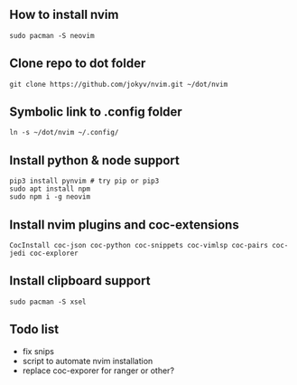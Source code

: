 ## How to install nvim

```
sudo pacman -S neovim
```
## Clone repo to dot folder
```
git clone https://github.com/jokyv/nvim.git ~/dot/nvim
```
## Symbolic link to .config folder
```
ln -s ~/dot/nvim ~/.config/
```
## Install python & node support
```
pip3 install pynvim # try pip or pip3
sudo apt install npm
sudo npm i -g neovim
```
## Install nvim plugins and coc-extensions
```
CocInstall coc-json coc-python coc-snippets coc-vimlsp coc-pairs coc-jedi coc-explorer
```
## Install clipboard support

```
sudo pacman -S xsel
```

## Todo list
- fix snips
- script to automate nvim installation
- replace coc-exporer for ranger or other?
